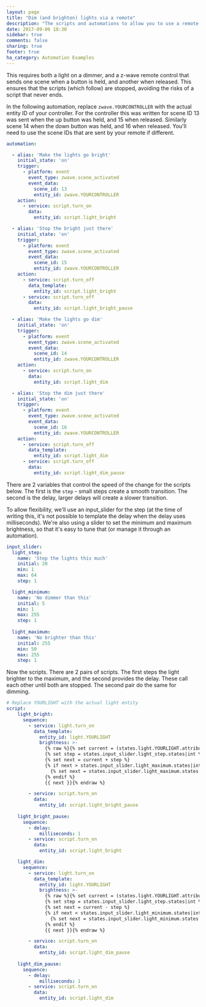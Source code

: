 ```yaml
---
layout: page
title: "Dim (and brighten) lights via a remote"
description: "The scripts and automations to allow you to use a remote to dim and brighten a light"
date: 2017-09-06 18:30
sidebar: true
comments: false
sharing: true
footer: true
ha_category: Automation Examples
---
```


This requires both a light on a dimmer, and a z-wave remote control that sends one scene when a button is held, and another when released. This ensures that the scripts (which follow) are stopped, avoiding the risks of a script that never ends.

In the following automation, replace `zwave.YOURCONTROLLER` with the actual entity ID of your controller. For the controller this was written for scene ID 13 was sent when the up button was held, and 15 when released. Similarly scene 14 when the down button was held, and 16 when released. You'll need to use the scene IDs that are sent by your remote if different.

```yaml
automation: 

  - alias: 'Make the lights go bright'
    initial_state: 'on'
    trigger:
      - platform: event
        event_type: zwave.scene_activated
        event_data:
          scene_id: 13
          entity_id: zwave.YOURCONTROLLER
    action:
      - service: script.turn_on
        data:
          entity_id: script.light_bright

  - alias: 'Stop the bright just there'
    initial_state: 'on'
    trigger:
      - platform: event
        event_type: zwave.scene_activated
        event_data:
          scene_id: 15
          entity_id: zwave.YOURCONTROLLER
    action:
      - service: script.turn_off
        data_template:
          entity_id: script.light_bright
      - service: script.turn_off
        data:
          entity_id: script.light_bright_pause

  - alias: 'Make the lights go dim'
    initial_state: 'on'
    trigger:
      - platform: event
        event_type: zwave.scene_activated
        event_data:
          scene_id: 14
          entity_id: zwave.YOURCONTROLLER
    action:
      - service: script.turn_on
        data:
          entity_id: script.light_dim

  - alias: 'Stop the dim just there'
    initial_state: 'on'
    trigger:
      - platform: event
        event_type: zwave.scene_activated
        event_data:
          scene_id: 16
          entity_id: zwave.YOURCONTROLLER
    action:
      - service: script.turn_off
        data_template:
          entity_id: script.light_dim
      - service: script.turn_off
        data:
          entity_id: script.light_dim_pause
```

There are 2 variables that control the speed of the change for the scripts below. The first is the `step` - small steps create a smooth transition. The second is the delay, larger delays will create a slower transition.

To allow flexibility, we'll use an input_slider for the step (at the time of writing this, it's not possible to template the delay when the delay uses milliseconds). We're also using a slider to set the minimum and maximum brightness, so that it's easy to tune that (or manage it through an automation).

```yaml
input_slider:
  light_step:
    name: 'Step the lights this much'
    initial: 20
    min: 1
    max: 64
    step: 1

  light_minimum:
    name: 'No dimmer than this'
    initial: 5
    min: 1
    max: 255
    step: 1
    
  light_maximum:
    name: 'No brighter than this'
    initial: 255
    min: 50
    max: 255
    step: 1
```

Now the scripts. There are 2 pairs of scripts. The first steps the light brighter to the maximum, and the second provides the delay. These call each other until both are stopped. The second pair do the same for dimming.

```yaml
# Replace YOURLIGHT with the actual light entity
script:
    light_bright:
      sequence:
        - service: light.turn_on
          data_template:
            entity_id: light.YOURLIGHT
            brightness: >-
              {% raw %}{% set current = (states.light.YOURLIGHT.attributes|default).brightness|default(0)|int %}
              {% set step = states.input_slider.light_step.states|int %}
              {% set next = current + step %}
              {% if next > states.input_slider.light_maximum.states|int %}
                {% set next = states.input_slider.light_maximum.states|int %}
              {% endif %}
              {{ next }}{% endraw %}

        - service: script.turn_on
          data:
            entity_id: script.light_bright_pause
        
    light_bright_pause:
      sequence:
        - delay:
            milliseconds: 1
        - service: script.turn_on
          data:
            entity_id: script.light_bright

    light_dim:
      sequence:
        - service: light.turn_on
          data_template:
            entity_id: light.YOURLIGHT
            brightness: >-
              {% raw %}{% set current = (states.light.YOURLIGHT.attributes|default).brightness|default(0)|int %}
              {% set step = states.input_slider.light_step.states|int %}
              {% set next = current - step %}
              {% if next < states.input_slider.light_minimum.states|int %}
                {% set next = states.input_slider.light_minimum.states|int %}
              {% endif %}
              {{ next }}{% endraw %}

        - service: script.turn_on
          data:
            entity_id: script.light_dim_pause
        
    light_dim_pause:
      sequence:
        - delay:
            milliseconds: 1
        - service: script.turn_on
          data:
            entity_id: script.light_dim
```


